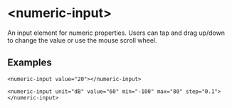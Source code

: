 # \<numeric-input\>

An input element for numeric properties.
Users can tap and drag up/down to change the value or use the mouse scroll wheel.

## Examples
```<numeric-input value="20"></numeric-input>```

```<numeric-input unit="dB" value="60" min="-100" max="80" step="0.1"></numeric-input>```